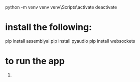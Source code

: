 python -m venv venv
venv\Scripts\activate
deactivate

# install the following:
pip install assemblyai
pip install pyaudio
pip install websockets

# to run the app
1. 